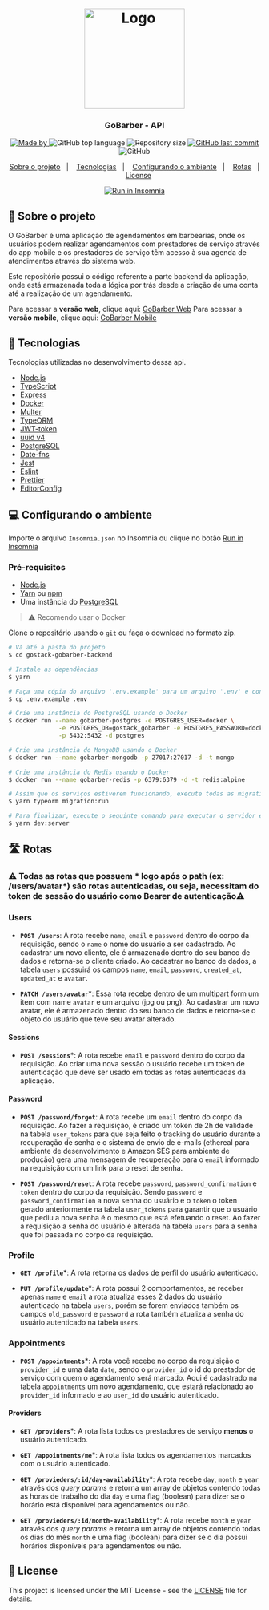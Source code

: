 <h1 align="center">
  <img alt="Logo" src="https://res.cloudinary.com/eliasgcf/image/upload/v1588625369/GoBarber/logo_iw1v9f.svg" width="200px">
</h1>

<h3 align="center">
  GoBarber - API
</h3>

<p align="center">
  <a href="https://www.linkedin.com/in/gustavo-tatarem/" target="_blank" rel="noopener noreferrer">
    <img alt="Made by" src="https://img.shields.io/badge/made%20by-gustavo%20tatarem-%23FF9000">
  </a>
  
<img alt="GitHub top language" src="https://img.shields.io/github/languages/top/gustatarem/gostack-gobarber-backend?color=%23FF9000">

  <img alt="Repository size" src="https://img.shields.io/github/repo-size/gustatarem/gostack-gobarber-backend?color=%23FF9000">

  <a href="https://github.com/gustatarem/gostack-gobarber-backend/commits/master">
    <img alt="GitHub last commit" src="https://img.shields.io/github/last-commit/gustatarem/gostack-gobarber-backend?color=%23FF9000">
  </a>

  <img alt="GitHub" src="https://img.shields.io/github/license/gustatarem/gostack-gobarber-backenD?color=%23FF9000">
</p>

<p align="center">
  <a href="#-sobre-o-projeto">Sobre o projeto</a>&nbsp;&nbsp;&nbsp;|&nbsp;&nbsp;&nbsp;
  <a href="#-tecnologias">Tecnologias</a>&nbsp;&nbsp;&nbsp;|&nbsp;&nbsp;&nbsp;
  <a href="#-configurando-o-ambiente">Configurando o ambiente</a>&nbsp;&nbsp;&nbsp;|&nbsp;&nbsp;&nbsp;
  <a href="#-rotas">Rotas</a>&nbsp;&nbsp;&nbsp;|&nbsp;&nbsp;&nbsp;
  <a href="#-license">License</a>
</p>

<p align="center" id="insomniaButton">
	<a href="https://insomnia.rest/run/?label=GoBarber&uri=https%3A%2F%2Fgithub.com%2Fgustatarem%2Fgostack-gobarber-backend%2Fblob%2Fmaster%2FInsomnia.json" target="_blank"><img src="https://insomnia.rest/images/run.svg" alt="Run in Insomnia"></a>
</p>

## 💇 Sobre o projeto

O GoBarber é uma aplicação de agendamentos em barbearias, onde os usuários podem realizar agendamentos com prestadores de serviço através do app mobile e os prestadores de serviço têm acesso à sua agenda de atendimentos através do sistema web.

Este repositório possui o código referente a parte backend da aplicação, onde está armazenada toda a lógica por trás desde a criação de uma conta até a realização de um agendamento.
 
Para acessar a **versão web**, clique aqui: [GoBarber Web](https://github.com/gustatarem/gostack-gobarber-web)
Para acessar a **versão mobile**, clique aqui: [GoBarber Mobile](https://github.com/gustatarem/appgobarber)
 
## 🚀 Tecnologias

Tecnologias utilizadas no desenvolvimento dessa api.

- [Node.js](https://nodejs.org/en/)
- [TypeScript](https://www.typescriptlang.org/)
- [Express](https://expressjs.com/pt-br/)
- [Docker](https://www.docker.com/)
- [Multer](https://github.com/expressjs/multer)
- [TypeORM](https://typeorm.io/#/)
- [JWT-token](https://jwt.io/)
- [uuid v4](https://github.com/thenativeweb/uuidv4/)
- [PostgreSQL](https://www.postgresql.org/)
- [Date-fns](https://date-fns.org/)
- [Jest](https://jestjs.io/)
- [Eslint](https://eslint.org/)
- [Prettier](https://prettier.io/)
- [EditorConfig](https://editorconfig.org/)

## 💻 Configurando o ambiente

Importe o arquivo `Insomnia.json` no Insomnia ou clique no botão [Run in Insomnia](#insomniaButton)

### Pré-requisitos

- [Node.js](https://nodejs.org/en/)
- [Yarn](https://classic.yarnpkg.com/) ou [npm](https://www.npmjs.com/)
- Uma instância do [PostgreSQL](https://www.postgresql.org/)

> :warning: Recomendo usar o Docker

Clone o repositório usando o `git` ou faça o download no formato zip. 


```bash
# Vá até a pasta do projeto
$ cd gostack-gobarber-backend

# Instale as dependências
$ yarn

# Faça uma cópia do arquivo '.env.example' para um arquivo '.env' e configure as SUAS variáveis ambiente.
$ cp .env.example .env

# Crie uma instância do PostgreSQL usando o Docker
$ docker run --name gobarber-postgres -e POSTGRES_USER=docker \
              -e POSTGRES_DB=gostack_gobarber -e POSTGRES_PASSWORD=docker \
              -p 5432:5432 -d postgres

# Crie uma instância do MongoDB usando o Docker
$ docker run --name gobarber-mongodb -p 27017:27017 -d -t mongo

# Crie uma instância do Redis usando o Docker
$ docker run --name gobarber-redis -p 6379:6379 -d -t redis:alpine

# Assim que os serviços estiverem funcionando, execute todas as migrations
$ yarn typeorm migration:run

# Para finalizar, execute o seguinte comando para executar o servidor em ambiente de desenvolvimento
$ yarn dev:server
```

## 🛣 Rotas

### :warning: Todas as rotas que possuem * logo após o path (ex: /users/avatar*) são rotas autenticadas, ou seja, necessitam do token de sessão do usuário como Bearer de autenticação:warning:

### Users

- **`POST /users`**: A rota recebe `name`, `email` e `password` dentro do corpo da requisição, sendo o `name` o nome do usuário a ser cadastrado. Ao cadastrar um novo cliente, ele é armazenado dentro do seu banco de dados e retorna-se o cliente criado. Ao cadastrar no banco de dados, a tabela `users` possuirá os campos `name`, `email`, `password`, `created_at`, `updated_at` e `avatar`.

- **`PATCH /users/avatar`***: Essa rota recebe dentro de um multipart form um item com name `avatar` e um arquivo (jpg ou png). Ao cadastrar um novo avatar, ele é armazenado dentro do seu banco de dados e retorna-se o objeto do usuário que teve seu avatar alterado.

#### Sessions

- **`POST /sessions`***: A rota recebe `email` e `password` dentro do corpo da requisição. Ao criar uma nova sessão o usuário recebe um token de autenticação que deve ser usado em todas as rotas autenticadas da aplicação.

#### Password

- **`POST /password/forgot`**: A rota recebe um `email` dentro do corpo da requisição. Ao fazer a requisição, é criado um token de 2h de validade na tabela `user_tokens` para que seja feito o tracking do usuário durante a recuperação de senha e o sistema de envio de e-mails (ethereal para ambiente de desenvolvimento e Amazon SES para ambiente de produção) gera uma mensagem de recuperação para o `email` informado na requisição com um link para o reset de senha. 

- **`POST /password/reset`**: A rota recebe `password`, `password_confirmation` e `token` dentro do corpo da requisição. Sendo `password` e `password_confirmation` a nova senha do usuário e o `token` o token gerado anteriormente na tabela `user_tokens` para garantir que o usuário que pediu a nova senha é o mesmo que está efetuando o reset. Ao fazer a requisição a senha do usuário é alterada na tabela `users` para a senha que foi passada no corpo da requisição.

### Profile

 - **`GET /profile`***: A rota retorna os dados de perfil do usuário autenticado.

 - **`PUT /profile/update`***: A rota possui 2 comportamentos, se receber apenas `name` e `email` a rota atualiza esses 2 dados do usuário autenticado na tabela `users`, porém se forem enviados também os campos `old_password` e `password` a rota também atualiza a senha do usuário autenticado na tabela `users`.

### Appointments

- **`POST /appointments`***: A rota você recebe no corpo da requisição o `provider_id` e uma data `date`, sendo o `provider_id` o id do prestador de serviço com quem o agendamento será marcado. Aqui é cadastrado na tabela `appointments` um novo agendamento, que estará relacionado ao `provider_id` informado e ao `user_id` do usuário autenticado.

#### Providers

- **`GET /providers`***: A rota lista todos os prestadores de serviço **menos** o usuário autenticado.

- **`GET /appointments/me`***: A rota lista todos os agendamentos marcados com o usuário autenticado.

- **`GET /provieders/:id/day-availability`***: A rota recebe `day`, `month` e `year` através dos *query params* e retorna um array de objetos contendo todas as horas de trabalho do dia `day` e uma flag (boolean) para dizer se o horário está disponível para agendamentos ou não. 

- **`GET /provieders/:id/month-availability`***: A rota recebe `month` e `year` através dos *query params* e retorna um array de objetos contendo todas os dias do mês `month` e uma flag (boolean) para dizer se o dia possui horários disponíveis para agendamentos ou não. 

## 📝 License

This project is licensed under the MIT License - see the [LICENSE](LICENSE) file for details.
